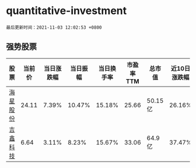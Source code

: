 # quantitative-investment

`最后更新时间：2021-11-03 12:02:53 +0800`

## 强势股票

|股票|当前价|当日涨跌幅|当日振幅|当日换手率|市盈率TTM|总市值|近10日涨跌幅|
|----|----|----|----|----|----|----|----|
|[海星股份](https://xueqiu.com/S/SH603115)|24.11|7.39%|10.47%|15.18%|25.66|50.15亿|26.16%|
|[吉鑫科技](https://xueqiu.com/S/SH601218)|6.64|3.11%|8.23%|15.67%|33.06|64.9亿|37.47%|
